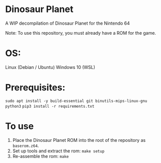 # Dinosaur Planet
A WIP decompilation of Dinosaur Planet for the Nintendo 64

Note: To use this repository, you must already have a ROM for the game.

# OS: 
Linux (Debian / Ubuntu)
Windows 10 (WSL)

# Prerequisites:
`sudo apt install -y build-essential git binutils-mips-linux-gnu python3`
`pip3 install -r requirements.txt`

# To use
1. Place the Dinosaur Planet ROM into the root of the repository as `baserom.z64`.
2. Set up tools and extract the rom: `make setup`
3. Re-assemble the rom: `make`
